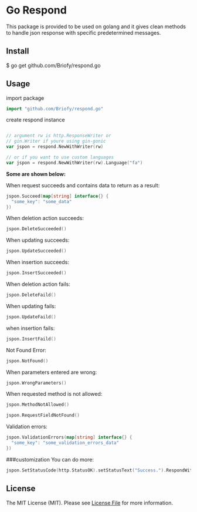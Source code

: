 # Go Respond
This package is provided to be used on golang and it gives clean methods to handle json response with specific predetermined messages.

## Install
$ go get github.com/Briofy/respond.go

## Usage
import package
```go
import "github.com/Briofy/respond.go"
```

create respond instance
```go

// argument rw is http.ResponseWriter or 
// gin.Writer if youre using gin-gonic
var jspon = respond.NewWithWriter(rw)

// or if you want to use custom languages
var jspon = respond.NewWithWriter(rw).Language("fa")
```

**Some are shown below:**

When request succeeds and contains data to return as a result:
```go
jspon.Succeed(map[string] interface{} {
  "some_key": "some_data"
})
```

When deletion action succeeds:
```go
jspon.DeleteSucceeded()
```

When updating succeeds:
```go
jspon.UpdateSucceeded()
```

When insertion succeeds:
```go
jspon.InsertSucceeded()
```

When deletion action fails:
```go
jspon.DeleteFaild()
```

When updating fails:
```go
jspon.UpdateFaild()
```

when insertion fails:
```go
jspon.InsertFaild()
```

Not Found Error:
```go
jspon.NotFound()
```

When parameters entered are wrong:
```go
jspon.WrongParameters()
```

When requested method is not allowed:
```go
jspon.MethodNotAllowed()
```

```go
jspon.RequestFieldNotFound()
```

Validation errors:
```go
jspon.ValidationErrors(map[string] interface{} {
  "some_key": "some_validation_errors_data"
})
```

###customization
You can do more:
```go
jspon.SetStatusCode(http.StatusOK).setStatusText("Success.").RespondWithMessage("Your custom message")
```

## License
The MIT License (MIT). Please see [License File](LICENSE.md) for more information.

